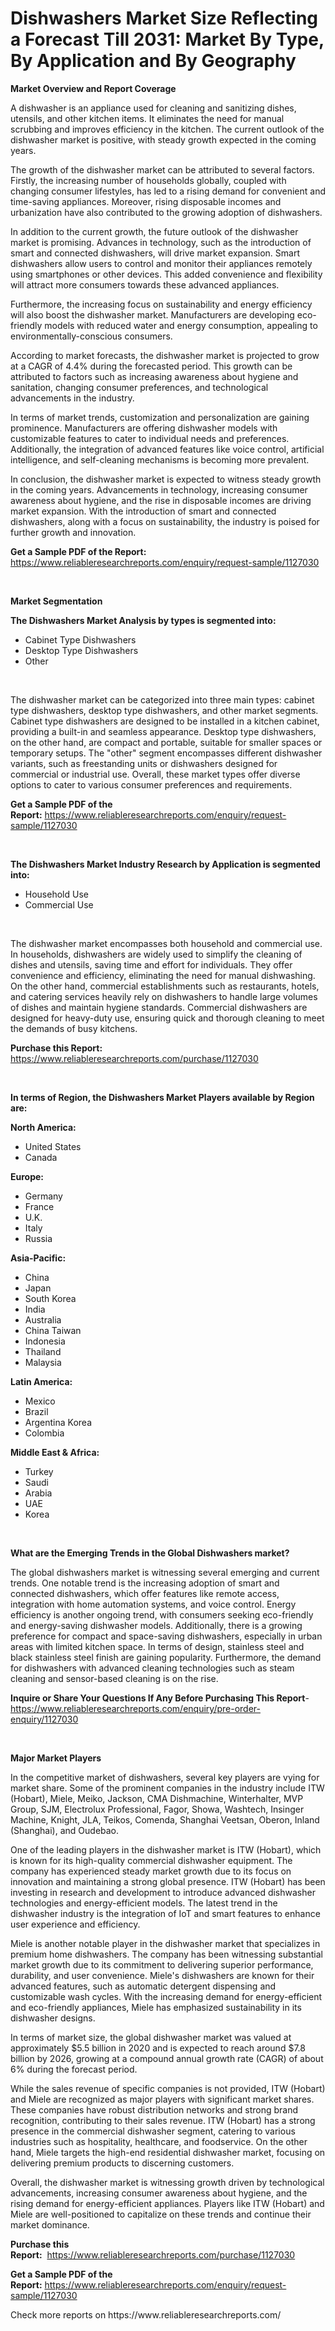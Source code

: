 <p><h1>Dishwashers Market Size Reflecting a Forecast Till 2031: Market By Type, By Application and By Geography</h1></p><p><strong>Market Overview and Report Coverage</strong></p>
<p><p>A dishwasher is an appliance used for cleaning and sanitizing dishes, utensils, and other kitchen items. It eliminates the need for manual scrubbing and improves efficiency in the kitchen. The current outlook of the dishwasher market is positive, with steady growth expected in the coming years.</p><p>The growth of the dishwasher market can be attributed to several factors. Firstly, the increasing number of households globally, coupled with changing consumer lifestyles, has led to a rising demand for convenient and time-saving appliances. Moreover, rising disposable incomes and urbanization have also contributed to the growing adoption of dishwashers.</p><p>In addition to the current growth, the future outlook of the dishwasher market is promising. Advances in technology, such as the introduction of smart and connected dishwashers, will drive market expansion. Smart dishwashers allow users to control and monitor their appliances remotely using smartphones or other devices. This added convenience and flexibility will attract more consumers towards these advanced appliances.</p><p>Furthermore, the increasing focus on sustainability and energy efficiency will also boost the dishwasher market. Manufacturers are developing eco-friendly models with reduced water and energy consumption, appealing to environmentally-conscious consumers.</p><p>According to market forecasts, the dishwasher market is projected to grow at a CAGR of 4.4% during the forecasted period. This growth can be attributed to factors such as increasing awareness about hygiene and sanitation, changing consumer preferences, and technological advancements in the industry.</p><p>In terms of market trends, customization and personalization are gaining prominence. Manufacturers are offering dishwasher models with customizable features to cater to individual needs and preferences. Additionally, the integration of advanced features like voice control, artificial intelligence, and self-cleaning mechanisms is becoming more prevalent.</p><p>In conclusion, the dishwasher market is expected to witness steady growth in the coming years. Advancements in technology, increasing consumer awareness about hygiene, and the rise in disposable incomes are driving market expansion. With the introduction of smart and connected dishwashers, along with a focus on sustainability, the industry is poised for further growth and innovation.</p></p>
<p><strong>Get a Sample PDF of the Report:</strong> <a href="https://www.reliableresearchreports.com/enquiry/request-sample/1127030">https://www.reliableresearchreports.com/enquiry/request-sample/1127030</a></p>
<p>&nbsp;</p>
<p><strong>Market Segmentation</strong></p>
<p><strong>The Dishwashers Market Analysis by types is segmented into:</strong></p>
<p><ul><li>Cabinet Type Dishwashers</li><li>Desktop Type Dishwashers</li><li>Other</li></ul></p>
<p>&nbsp;</p>
<p><p>The dishwasher market can be categorized into three main types: cabinet type dishwashers, desktop type dishwashers, and other market segments. Cabinet type dishwashers are designed to be installed in a kitchen cabinet, providing a built-in and seamless appearance. Desktop type dishwashers, on the other hand, are compact and portable, suitable for smaller spaces or temporary setups. The "other" segment encompasses different dishwasher variants, such as freestanding units or dishwashers designed for commercial or industrial use. Overall, these market types offer diverse options to cater to various consumer preferences and requirements.</p></p>
<p><strong>Get a Sample PDF of the Report:</strong>&nbsp;<a href="https://www.reliableresearchreports.com/enquiry/request-sample/1127030">https://www.reliableresearchreports.com/enquiry/request-sample/1127030</a></p>
<p>&nbsp;</p>
<p><strong>The Dishwashers Market Industry Research by Application is segmented into:</strong></p>
<p><ul><li>Household Use</li><li>Commercial Use</li></ul></p>
<p>&nbsp;</p>
<p><p>The dishwasher market encompasses both household and commercial use. In households, dishwashers are widely used to simplify the cleaning of dishes and utensils, saving time and effort for individuals. They offer convenience and efficiency, eliminating the need for manual dishwashing. On the other hand, commercial establishments such as restaurants, hotels, and catering services heavily rely on dishwashers to handle large volumes of dishes and maintain hygiene standards. Commercial dishwashers are designed for heavy-duty use, ensuring quick and thorough cleaning to meet the demands of busy kitchens.</p></p>
<p><strong>Purchase this Report:</strong>&nbsp; <a href="https://www.reliableresearchreports.com/purchase/1127030">https://www.reliableresearchreports.com/purchase/1127030</a></p>
<p>&nbsp;</p>
<p><strong>In terms of Region, the Dishwashers Market Players available by Region are:</strong></p>
<p>
    <p> <strong> North America: </strong>
        <ul>
            <li>United States</li>
            <li>Canada</li>
        </ul>
        </p> 
    <p> <strong> Europe: </strong>
        <ul>
            <li>Germany</li>
            <li>France</li>
            <li>U.K.</li>
            <li>Italy</li>
            <li>Russia</li>
        </ul>
        </p> 
    <p> <strong> Asia-Pacific: </strong>
        <ul>
            <li>China</li>
            <li>Japan</li>
            <li>South Korea</li>
            <li>India</li>
            <li>Australia</li>
            <li>China Taiwan</li>
            <li>Indonesia</li>
            <li>Thailand</li>
            <li>Malaysia</li>
        </ul>
        </p> 
    <p> <strong> Latin America: </strong>
        <ul>
            <li>Mexico</li>
            <li>Brazil</li>
            <li>Argentina Korea</li>
            <li>Colombia</li>
        </ul>
        </p> 
    <p> <strong> Middle East & Africa: </strong>
        <ul>
            <li>Turkey</li>
            <li>Saudi</li>
            <li>Arabia</li>
            <li>UAE</li>
            <li>Korea</li>
        </ul>
    </p>
    </p>
<p>&nbsp;</p>
<p><strong>What are the Emerging Trends in the Global Dishwashers market?</strong></p>
<p><p>The global dishwashers market is witnessing several emerging and current trends. One notable trend is the increasing adoption of smart and connected dishwashers, which offer features like remote access, integration with home automation systems, and voice control. Energy efficiency is another ongoing trend, with consumers seeking eco-friendly and energy-saving dishwasher models. Additionally, there is a growing preference for compact and space-saving dishwashers, especially in urban areas with limited kitchen space. In terms of design, stainless steel and black stainless steel finish are gaining popularity. Furthermore, the demand for dishwashers with advanced cleaning technologies such as steam cleaning and sensor-based cleaning is on the rise.</p></p>
<p><strong>Inquire or Share Your Questions If Any Before Purchasing This Report</strong>- <a href="https://www.reliableresearchreports.com/enquiry/pre-order-enquiry/1127030">https://www.reliableresearchreports.com/enquiry/pre-order-enquiry/1127030</a></p>
<p>&nbsp;</p>
<p><strong>Major Market Players</strong></p>
<p><p>In the competitive market of dishwashers, several key players are vying for market share. Some of the prominent companies in the industry include ITW (Hobart), Miele, Meiko, Jackson, CMA Dishmachine, Winterhalter, MVP Group, SJM, Electrolux Professional, Fagor, Showa, Washtech, Insinger Machine, Knight, JLA, Teikos, Comenda, Shanghai Veetsan, Oberon, Inland (Shanghai), and Oudebao.</p><p>One of the leading players in the dishwasher market is ITW (Hobart), which is known for its high-quality commercial dishwasher equipment. The company has experienced steady market growth due to its focus on innovation and maintaining a strong global presence. ITW (Hobart) has been investing in research and development to introduce advanced dishwasher technologies and energy-efficient models. The latest trend in the dishwasher industry is the integration of IoT and smart features to enhance user experience and efficiency.</p><p>Miele is another notable player in the dishwasher market that specializes in premium home dishwashers. The company has been witnessing substantial market growth due to its commitment to delivering superior performance, durability, and user convenience. Miele's dishwashers are known for their advanced features, such as automatic detergent dispensing and customizable wash cycles. With the increasing demand for energy-efficient and eco-friendly appliances, Miele has emphasized sustainability in its dishwasher designs.</p><p>In terms of market size, the global dishwasher market was valued at approximately $5.5 billion in 2020 and is expected to reach around $7.8 billion by 2026, growing at a compound annual growth rate (CAGR) of about 6% during the forecast period.</p><p>While the sales revenue of specific companies is not provided, ITW (Hobart) and Miele are recognized as major players with significant market shares. These companies have robust distribution networks and strong brand recognition, contributing to their sales revenue. ITW (Hobart) has a strong presence in the commercial dishwasher segment, catering to various industries such as hospitality, healthcare, and foodservice. On the other hand, Miele targets the high-end residential dishwasher market, focusing on delivering premium products to discerning customers.</p><p>Overall, the dishwasher market is witnessing growth driven by technological advancements, increasing consumer awareness about hygiene, and the rising demand for energy-efficient appliances. Players like ITW (Hobart) and Miele are well-positioned to capitalize on these trends and continue their market dominance.</p></p>
<p><strong>Purchase this Report:</strong>&nbsp;&nbsp;<a href="https://www.reliableresearchreports.com/purchase/1127030">https://www.reliableresearchreports.com/purchase/1127030</a></p>
<p></p>
<p><strong>Get a Sample PDF of the Report:</strong>&nbsp;<a href="https://www.reliableresearchreports.com/enquiry/request-sample/1127030">https://www.reliableresearchreports.com/enquiry/request-sample/1127030</a></p>
<p>Check more reports on https://www.reliableresearchreports.com/</p>